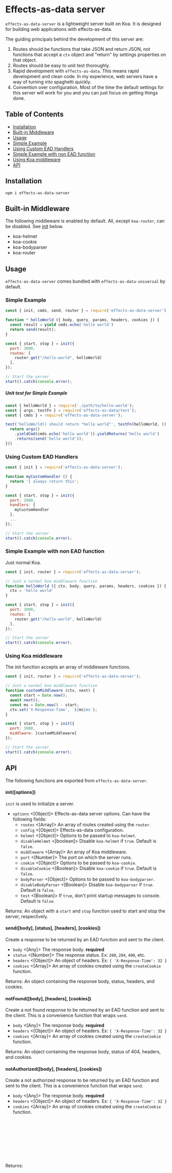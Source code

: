 # Effects-as-data server

`effects-as-data-server` is a lightweight server built on Koa.  It is designed for building web applications with effects-as-data.

The guiding principals behind the development of this server are:

1. Routes should be functions that take JSON and return JSON, not functions that accept a `ctx` object and "return" by settings properties on that object.
2. Routes should be easy to unit test thoroughly.
3. Rapid development with `effects-as-data`.  This means rapid development and clean code.  In my experience, web servers have a way of turning into spaghetti quickly.
4. Convention over configuration.  Most of the time the default settings for this server will work for you and you can just focus on getting things done.

## Table of Contents
* [Installation](#installation)
* [Built-in Middleware](#built-in-middleware)
* [Usage](#usage)  
 * [Simple Example](#simple-example)
 * [Using Custom EAD Handlers](#using-custom-ead-handlers)
 * [Simple Example with non EAD function](#simple-example-with-non-ead-function)
 * [Using Koa middleware](#using-koa-middleware)
* [API](#api)

## Installation

```
npm i effects-as-data-server
```

## Built-in Middleware

The following middleware is enabled by default. All, except `koa-router`, can be disabled.  See [init](#initoptions) below.

* koa-helmet
* koa-cookie
* koa-bodyparser
* koa-router

## Usage

`effects-as-data-server` comes bundled with `effects-as-data-universal` by default.

### Simple Example

```js
const { init, cmds, send, router } = require('effects-as-data-server');

function * helloWorld ({ body, query, params, headers, cookies }) {
  const result = yield cmds.echo('hello world')
  return send(result);
}

const { start, stop } = init({
  port: 3000,
  routes: [
    router.get("/hello-world", helloWorld)
  ],
});

// Start the server
start().catch(console.error);

```

##### Unit test for Simple Example
```js
const { helloWorld } = require('./path/to/hello-world');
const { args, testFn } = require('effects-as-data/test');
const { cmds } = require('effects-as-data-server');

test('helloWorld() should return "hello world"', testFn(helloWorld, () => {
  return args()
    .yieldCmd(cmds.echo('hello world')).yieldReturns('hello world')
    .returns(send('hello world'));
}))
```

### Using Custom EAD Handlers

```js
const { init } = require('effects-as-data-server');

function myCustomHandler () {
  return 'I always return this';
}

const { start, stop } = init({
  port: 3000,
  handlers: {
    myCustomHandler
  },
  ...
});

// Start the server
start().catch(console.error);

```

### Simple Example with non EAD function

Just normal Koa.

```js
const { init, router } = require('effects-as-data-server');

// Just a normal koa middleware function
function helloWorld ({ ctx, body, query, params, headers, cookies }) {
  ctx = 'hello world'
}

const { start, stop } = init({
  port: 3000,
  routes: [
    router.get("/hello-world", helloWorld)
  ],
});

// Start the server
start().catch(console.error);

```

### Using Koa middleware

The init function accepts an array of middleware functions.

```js
const { init, router } = require('effects-as-data-server');

// Just a normal koa middleware function
function customMiddleware (ctx, next) {
  const start = Date.now();
  await next();
  const ms = Date.now() - start;
  ctx.set('X-Response-Time', `${ms}ms`);
}

const { start, stop } = init({
  port: 3000,
  middlware: [customMiddleware]
});

// Start the server
start().catch(console.error);

```

## API

The following functions are exported from `effects-as-data-server`.

#### init([options])
`init` is used to initialize a server.
* `options` <[Object]>  Effects-as-data server options. Can have the following fields:
  * `routes` <[Array]> An array of routes created using the `router`.
  * `config` <[Object]> Effects-as-data configuration.
  * `helmet` <[Object]> Options to be passed to `koa-helmet`.
  * `disableHelmet` <[boolean]> Disable `koa-helmet` if `true`.  Default is `false`.
  * `middleware` <[Array]> An array of Koa middleware.
  * `port` <[Number]> The port on which the server runs.
  * `cookie` <[Object]> Options to be passed to `koa-cookie`.
  * `disableCookie` <[Boolean]> Disable `koa-cookie` if `true`.  Default is `false`.
  * `bodyParser` <[Object]> Options to be passed to `koa-bodyparser`.
  * `disableBodyParser` <[Boolean]> Disable `koa-bodyparser` if `true`.  Default is `false`.
  * `test` <[Boolean]> If `true`, don't print startup messages to console.  Default is `false`.

Returns: <Object> An object with a `start` and `stop` function used to start and stop the server, respectively.

#### send([body], [status], [headers], [cookies])
Create a response to be returned by an EAD function and sent to the client.
* `body` <[Any]> The response body. **required**
* `status` <[Number]> The response status. Ex: `200`, `204`, `400`, etc.
* `headers` <[Object]> An object of headers. Ex: `{ 'X-Response-Time': 32 }`
* `cookies` <[Array]> An array of cookies created using the `createCookie` function.

Returns: <Object> An object containing the response body, status, headers, and cookies.

#### notFound([body], [headers], [cookies])
Create a not found response to be returned by an EAD function and sent to the client. This is a convenience function that wraps `send`.

* `body` <[Any]> The response body. **required**
* `headers` <[Object]> An object of headers. Ex: `{ 'X-Response-Time': 32 }`
* `cookies` <[Array]> An array of cookies created using the `createCookie` function.

Returns: <Object> An object containing the response body, status of 404, headers, and cookies.

#### notAuthorized([body], [headers], [cookies])
Create a not authorized response to be returned by an EAD function and sent to the client. This is a convenience function that wraps `send`.

* `body` <[Any]> The response body. **required**
* `headers` <[Object]> An object of headers. Ex: `{ 'X-Response-Time': 32 }`
* `cookies` <[Array]> An array of cookies created using the `createCookie` function.

Returns: <Object> An object containing the response body, status of 401, headers, and cookies.

#### createCookie([name], [value], [options])
Create a cookie which, internall, will be set with Koa's `ctx.cookies.set`.
* `name` <[String]> Name of the cookie. **required**
* `value` <[String]> Value of the cookie. **required**
* `options` <[Object]> Options for Koa's `ctx.cookies.set` function which is used to set the cookie.

Returns: <Object> A cookie to be set.

#### Router

The router is exported from `effects-as-data-server`:
```js
const { router } = require('effects-as-data-server');

const { start, stop } = init({
  port: 3000,
  routes: [
    router.get('/api/users', function * () { ... })
    router.get('/api/users/:id', function * () { ... })
    router.post('/api/users', function * () { ... })
    router.put('/api/users/:id', function * () { ... })
  ],
  ...
});
```

##### router.get([path], [function])
* `path` <[String]> A string path for this route.  Ex: `/api/users`
* `function` <[Function]> An EAD function or a Koa middleware function.

Returns: A route for the `routes` array passed to the `init` function.

##### router.post([path], [function])
* `path` <[String]> A string path for this route.  Ex: `/api/users`
* `function` <[Function]> An EAD function or a Koa middleware function.

Returns: A route for the `routes` array passed to the `init` function.

##### router.put([path], [function])
* `path` <[String]> A string path for this route.  Ex: `/api/users/32`
* `function` <[Function]> An EAD function or a Koa middleware function.

Returns: A route for the `routes` array passed to the `init` function.

##### router.patch([path], [function])
* `path` <[String]> A string path for this route.  Ex: `/api/users/32`
* `function` <[Function]> An EAD function or a Koa middleware function.

Returns: A route for the `routes` array passed to the `init` function.

##### router.delete([path], [function])
* `path` <[String]> A string path for this route.  Ex: `/api/users/32`
* `function` <[Function]> An EAD function or a Koa middleware function.

Returns: A route for the `routes` array passed to the `init` function.
